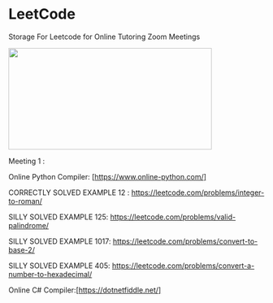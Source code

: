 # LeetCode
Storage For Leetcode for Online Tutoring Zoom Meetings

<img src="https://leetcode.com/static/images/LeetCode_Sharing.png" width="400" height="200" />

Meeting 1 :

Online Python Compiler: [https://www.online-python.com/]

CORRECTLY SOLVED EXAMPLE 12 : https://leetcode.com/problems/integer-to-roman/

SILLY SOLVED EXAMPLE 125: https://leetcode.com/problems/valid-palindrome/

SILLY SOLVED EXAMPLE 1017: https://leetcode.com/problems/convert-to-base-2/

SILLY SOLVED EXAMPLE 405: https://leetcode.com/problems/convert-a-number-to-hexadecimal/

Online C# Compiler:[https://dotnetfiddle.net/]
